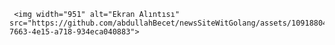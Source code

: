      <img width="951" alt="Ekran Alıntısı" src="https://github.com/abdullahBecet/newsSiteWitGolang/assets/109188041/570238a5-7663-4e15-a718-934eca040883">
